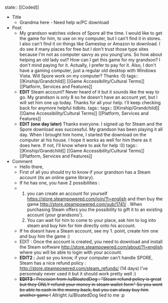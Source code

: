 state:: [[Coded]]

- Title
	- Grandma here - Need help w/PC download
- Post
	- My grandson watches videos of Spore all the time.  I would like to get the game for him, to use on my computer, but I can't find it in stores.  I also can't find it on things like Gamestop or Amazon to download.  I do see it many places for free but I don't trust those type sites because I'm not as computer savvy as you young'uns.  So how about helping an old lady out?  How can I get this game for my grandson?  I don't mind paying for it.  Actually, I prefer to pay for it.  Also, I don't have a gaming computer, just a regular old desktop with Windows Vista.  Will Spore work on my computer?  Thanks :0)
	  tags:: [[Kinship/Grandchild]] [[Game Accessibility/Cultural Terms]] [[Platform, Services and Features]]
	- **EDIT**  Steam account?  Never heard of it but it sounds like the way to go.  My grandson is only 8 so he doesn't have an account yet, but I will set him one up today.  Thanks for all your help.  I'll keep checking back for anymore helpful tidbits.
	  tags:: tags:: [[Kinship/Grandchild]] [[Game Accessibility/Cultural Terms]] [[Platform, Services and Features]]
	- **EDIT (one day later)**  Thanks everyone.  I signed up for Steam and the Spore download was successful.  My grandson has been playing it all day.  When I brought him home, I started the download on the computer at his house.  I hope it works as well for him there as it does here.  If not, I'll know where to ask for help  :0)
	  tags:: [[Kinship/Grandchild]] [[Game Accessibility/Cultural Terms]] [[Platform, Services and Features]]
- Comment
	- Hello there,
	- First of all you should try to know if your grandson has a Steam account (its an online game library).
	- If he has one, you have 2 possibilities :
	- 1. you can create an account for yourself https://store.steampowered.com/join/?l=english and then buy the game http://store.steampowered.com/sub/1741/ . When purchasing Steam offers you the possibility to gift it to an existing account (your grandsons').
	  1. You can wait for him to come to your place, ask him to log into steam and buy him for him directly onto his account.
	- If he doesnt have a Steam account, see my 1. point, create him one and buy him the game :)
	- EDIT : Once the account is created, you need to download and install the Steam software http://store.steampowered.com/about/?l=english where you will be able to login with your account.
	- **EDIT2 :** Just so you know, if your computer can't handle SPORE, Steam has a nice refund policy : http://store.steampowered.com/steam_refunds/  (14 days) I've personnaly never used it but it should work pretty well :)
	- ~~**EDIT3 :** Precision from /u/BloatedDog : "Steam refund policy is great but they ONLY refund your money in steam wallet form"  So you wont be able to cash in the money back, but you can alway buy him another game !~~ Allright /u/BloatedDog lied to me :p